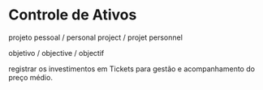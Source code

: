 # Controle de Ativos

projeto pessoal / personal project / projet personnel

objetivo / objective / objectif

registrar os investimentos em Tickets para gestão e acompanhamento do preço médio.
